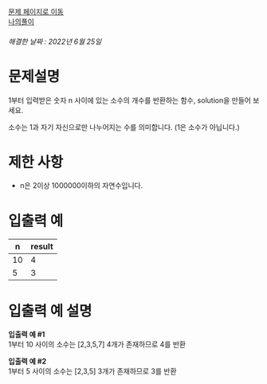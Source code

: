 [문제 페이지로 이동](https://programmers.co.kr/learn/courses/30/lessons/12921)   
[나의풀이](https://github.com/HK-An/coding_practice/blob/main/CodingPractice/programmers-lv1-find_prime_number/src/main/java/kr/hk/Solution.java)
###### 해결한 날짜 : 2022년 6월 25일
# 문제설명
1부터 입력받은 숫자 n 사이에 있는 소수의 개수를 반환하는 함수, solution을 만들어 보세요.

소수는 1과 자기 자신으로만 나누어지는 수를 의미합니다.
(1은 소수가 아닙니다.)

# 제한 사항
- n은 2이상 1000000이하의 자연수입니다.

# 입출력 예
|n|result|
|-|-|
|10|4|
|5|3|

# 입출력 예 설명
**입출력 예 #1**  
1부터 10 사이의 소수는 [2,3,5,7] 4개가 존재하므로 4를 반환

**입출력 예 #2**  
1부터 5 사이의 소수는 [2,3,5] 3개가 존재하므로 3를 반환
